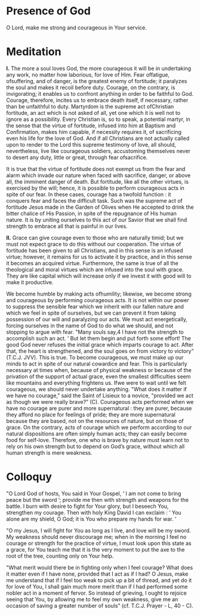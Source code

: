 # Presence of God

O Lord, make me strong and courageous in Your service.

# Meditation

**I.** The more a soul loves God, the more courageous it will be in undertaking any work, no matter how laborious, for love of Him. Fear offatigue, ofsuffering, and of danger, is the greatest enemy of fortitude; it paralyzes the soul and makes it recoil before duty. Courage, on the contrary, is invigorating; it enables us to confront anything in order to be faithful to God. Courage, therefore, incites us to embrace death itself, if necessary, rather than be unfaithful to duty. Martyrdom is the supreme act ofChristian fortitude, an act which is not asked of all, yet one which it is well not to ignore as a possibility. Every Christian is, so to speak, a potential martyr, in the sense that the virtue of fortitude, infused into him at Baptism and Confirmation, makes him capable, if necessity requires it, of sacrificing even his life for the love of God. And if all Christians are not actually called upon to render to the Lord this supreme testimony of love, all should, nevertheless, live like courageous soldiers, accustoming themselves never to desert any duty, little or great, through fear ofsacrifice.

It is true that the virtue of fortitude does not exempt us from the fear and alarm which invade our nature when faced with sacrifice, danger, or above all, the imminent danger of death. But fortitude, like all the other virtues, is exercised by the will; hence, it is possible to perform courageous acts in spite of our fear. In these cases, courage has a twofold function : it conquers fear and faces the difficult task. Such was the supreme act of fortitude Jesus made in the Garden of Olives when He accepted to drink the bitter chalice of His Passion, in spite of the repugnance of His human nature. It is by uniting ourselves to this act of our Savior that we shall find strength to embrace all that is painful in our lives.

**II.** Grace can give courage even to those who are naturally timid; but we must not expect grace to do this without our cooperation. The virtue of fortitude has been given to all Christians, and in this sense is an infused virtue; however, it remains for us to activate it by practice, and in this sense it becomes an acquired virtue. Furthermore, the same is true of all the theological and moral virtues which are infused into the soul with grace. They are like capital which will increase only if we invest it with good will to make it productive.

We become humble by making acts ofhumility; likewise, we become strong and courageous by performing courageous acts. It is not within our power to suppress the sensible fear which we inherit with our fallen nature and which we feel in spite of ourselves, but we can prevent it from taking possession of our will and paralyzing our acts. We must act energetically, forcing ourselves in the name of God to do what we should, and not stopping to argue with fear. "Many souls say,4 I have not the strength to accomplish such an act. ’ But let them begin and put forth some effort! The good God never refuses the initial grace which imparts courage to act. After that, the heart is strengthened, and the soul goes on from victory to victory” (T.C.J. JVV). This is true. To become courageous, we must make up our minds to act in spite of our natural cowardice and fear. This is particularly necessary at times when, because of physical weakness or because of the privation of the support of actual grace, even the smallest difficulties seem like mountains and everything frightens us. Ifwe were to wait until we felt courageous, we should never undertake anything. "What does it matter if we have no courage," said the Saint of Lisieux to a novice, "provided we act as though we were really brave?” (C). Courageous acts performed when we have no courage are purer and more supernatural : they are purer, because they afford no place for feelings of pride; they are more supernatural because they are based, not on the resources of nature, but on those of grace. On the contrary, acts of courage which we perform according to our natural dispositions are often simply human acts; they can easily become food for self-love. Therefore, one who is brave by nature must learn not to rely on his own strength but to depend on God’s grace, without which all human strength is mere weakness.

# Colloquy

"O Lord God of hosts, You said in Your Gospel, ‘ I am not come to bring peace but the sword ’; provide me then with strength and weapons for the battle. I burn with desire to fight for Your glory, but I beseech You, strengthen my courage. Then with holy King David I can exclaim : ‘ You alone are my shield, O God; it is You who prepare my hands for war. ’

"O my Jesus, I will fight for You as long as I live, and love will be my sword. My weakness should never discourage me; when in the morning I feel no courage or strength for the practice of virtue, I must look upon this state as a grace, for You teach me that it is the very moment to put the axe to the root of the tree, counting only on Your help.

"What merit would there be in fighting only when I feel courage? What does it matter even if I have none, provided that I act as if I had? O Jesus, make me understand that if I feel too weak to pick up a bit of thread, and yet do it for love of You, I shall gain much more merit than if I had performed some nobler act in a moment of fervor. So instead of grieving, I ought to rejoice seeing that You, by allowing me to feel my own weakness, give me an occasion of saving a greater number of souls" (cf. T.C.J. Prayer - L, 40 - C).

